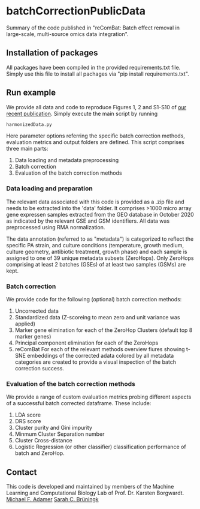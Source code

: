 # batchCorrectionPublicData
Summary of the code published in "reComBat: Batch effect removal in large-scale, multi-source omics data integration".


## Installation of packages
All packages have been compiled in the provided requirements.txt file. 
Simply use this file to install all pachages via "pip install requirements.txt".


## Run example
We provide all data and code to reproduce Figures 1, 2 and S1-S10 of [our recent publication]().
Simply execute the main script by running 
```python
harmonizedData.py
```

Here parameter options referring the specific batch correction methods, evaluation metrics and output folders are defined. This script comprises three main parts: 
1. Data loading and metadata preprocessing
2. Batch correction
3. Evaluation of the batch correction methods

### Data loading and preparation
The relevant data associated with this code is provided as a .zip file and needs to be extracted into the 'data' folder. It comprises >1000 micro array gene expressen samples extracted from the GEO database in October 2020 as indicated by the relevant GSE and GSM identifiers. All data was preprocessed using RMA normalization. 

The data annotation (referred to as "metadata") is categorized to reflect the specific PA strain, and culture conditions (temperature, growth medium, culture geometry, antibiotic treatment, growth phase) and each sample is assigned to one of 39 unique metadata subsets (ZeroHops). Only ZeroHops comprising at least 2 batches (GSEs) of at least two samples (GSMs) are kept. 

### Batch correction
We provide code for the following (optional) batch correction methods: 
1. Uncorrected data 
2. Standardized data (Z-scoreing to mean zero and unit variance was applied)
3. Marker gene elimination for each of the ZeroHop Clusters (default top 8 marker genes)
4. Principal component elimination for each of the ZeroHops 
5. reComBat
For each of the relevant methods overview fiures showing t-SNE embeddings of the corrected adata colored by all metadata categories are created to provide a visual inspection of the batch correction success. 

### Evaluation of the batch correction methods
We provide a range of custom evaluation metrics probing different aspects of a successful batch corrected dataframe. These include:

1. LDA score
2. DRS score
3. Cluster purity and Gini impurity
4. Minmum Cluster Separation number
5. Cluster Cross-distance
6. Logistic Regression (or other classifier) classification performance of batch and ZeroHop.

## Contact
This code is developed and maintained by members of the Machine Learning and Computational Biology Lab of Prof. Dr. Karsten Borgwardt. 
[Michael F. Adamer](https://bsse.ethz.ch/mlcb/people/person-detail.Mjc3MTM2.TGlzdC83NjcsLTEyNjQ4MzU1MTY=.html)
[Sarah C. Brüningk](http://sbrueningk.github.io/)


